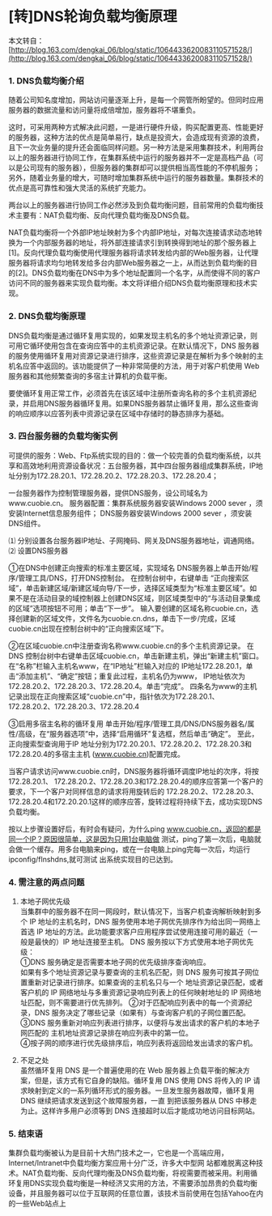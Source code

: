 ﻿# [转]DNS轮询负载均衡原理  

本文转自： [http://blog.163.com/dengkai_06/blog/static/1064433620083110571528/](http://blog.163.com/dengkai_06/blog/static/1064433620083110571528/)

### 1. DNS负载均衡介绍 
随着公司知名度增加，网站访问量逐渐上升，是每一个网管所盼望的。但同时应用服务器的数据流量和访问量将成倍增加，服务器将不堪重负。

这时，可采用两种方式解决此问题，一是进行硬件升级，购买配置更高、性能更好的服务器，这种方法的优点是简单易行，缺点是投资大，会造成现有资源的浪费，且下一次业务量的提升还会面临同样问题。另一种方法是采用集群技术，利用两台以上的服务器进行协同工作，在集群系统中运行的服务器并不一定是高档产品（可以是公司现有的服务器），但服务器的集群却可以提供相当高性能的不停机服务；另外，随着业务量的增大，可随时增加集群系统中运行的服务器数量。集群技术的优点是高可靠性和强大灵活的系统扩充能力。

两台以上的服务器进行协同工作必然涉及到负载均衡问题，目前常用的负载均衡技术主要有：NAT负载均衡、反向代理负载均衡及DNS负载。

NAT负载均衡将一个外部IP地址映射为多个内部IP地址，对每次连接请求动态地转换为一个内部服务器的地址，将外部连接请求引到转换得到地址的那个服务器上[1]。反向代理负载均衡使用代理服务器将请求转发给内部的Web服务器，让代理服务器将请求均匀地转发给多台内部Web服务器之一上，从而达到负载均衡的目的[2]。DNS负载均衡在DNS中为多个地址配置同一个名字，从而使得不同的客户访问不同的服务器来实现负载均衡。本文将详细介绍DNS负载均衡原理和技术实现。

### 2. DNS负载均衡原理  
DNS负载均衡是通过循环复用实现的，如果发现主机名的多个地址资源记录，则可用它循环使用包含在查询应答中的主机资源记录。在默认情况下，DNS 服务器的服务使用循环复用对资源记录进行排序，这些资源记录是在解析为多个映射的主机名应答中返回的。该功能提供了一种非常简便的方法，用于对客户机使用 Web 服务器和其他频繁查询的多宿主计算机的负载平衡。

要使循环复用正常工作，必须首先在该区域中注册所查询名称的多个主机资源纪录，并启用DNS服务器循环复用。如果DNS服务器禁止循环复用，那么这些查询的响应顺序以应答列表中资源记录在区域中存储时的静态排序为基础。

### 3. 四台服务器的负载均衡实例
可提供的服务：Web、Ftp系统实现的目的：做一个较完善的负载均衡系统，以共享和高效地利用资源设备状况：五台服务器，其中四台服务器组成集群系统，IP地址分别为172.28.20.1、172.28.20.2、172.28.20.3、172.28.20.4；

一台服务器作为控制管理服务器，提供DNS服务，设公司域名为www.cuobie.cn。
服务器配置：集群系统服务器安装Windows 2000 sever ，须安装Internet信息服务组件；
DNS服务器安装Windows 2000 sever ，须安装DNS组件。

⑴ 分别设置各台服务器IP地址、子网掩码、网关及DNS服务器地址，调通网络。
⑵ 设置DNS服务器

①在DNS中创建正向搜索的标准主要区域，实现域名
DNS服务器上单击开始/程序/管理工具/DNS，打开DNS控制台。
在控制台树中，右键单击 “正向搜索区域”，单击新建区域/新建区域向导/下一步，选择区域类型为“标准主要区域”。如果不是在活动目录的域控制器上创建DNS区域，则区域类型中的“与活动目录集成的区域”选项按钮不可用；单击“下一步”。
输入要创建的区域名称cuobie.cn，选择创建新的区域文件，文件名为cuobie.cn.dns，单击下一步/完成，区域cuobie.cn出现在控制台树中的“正向搜索区域”下。

②在区域cuobie.cn中注册查询名称www.cuobie.cn的多个主机资源记录。
在DNS 控制台树中右键单击区域cuobie.cn，单击新建主机，弹出“新建主机”窗口。在“名称”栏输入主机名www，在“IP地址”栏输入对应的 IP地址172.28.20.1，单击“添加主机”、“确定”按钮；重复此过程，主机名仍为www， IP地址依次为172.28.20.2、172.28.20.3、172.28.20.4。单击“完成”。
四条名为www的主机记录出现在正向搜索区域“cuobie.cn”中，指针依次为172.28.20.1、172.28.20.2、172.28.20.3、172.28.20.4

③启用多宿主名称的循环复用
单击开始/程序/管理工具/DNS/DNS服务器名/属性/高级，在“服务器选项”中，选择“启用循环”复选框，然后单击“确定”。
至此，正向搜索型查询用于IP 地址分别为172.20.20.1、172.28.20.2、172.28.20.3和172.28.20.4的多宿主主机 (www.cuobie.cn)配置完成。

当客户请求访问www.cuobie.cn时，DNS服务器将循环调度IP地址的次序，将按172.28.20.1、 172.28.20.2、172.28.20.3和172.28.20.4的顺序应答第一个客户的要求，下一个客户对同样信息的请求将用旋转后的 172.28.20.2、172.28.20.3、172.28.20.4和172.20.20.1这样的顺序应答，旋转过程将持续下去，成功实现DNS 负载均衡。

按以上步骤设置好后，有时会有疑问，为什么ping www.cuobie.cn，返回的都是同一个IP？原因很简单，这是因为只用1台电脑做
测试，ping了第一次后，电脑就会做一个缓存。用多台电脑来ping，或在一台电脑上ping完每一次后，均运行ipconfig/flnshdns,就可测试
出系统实现目的已达到。

### 4. 需注意的两点问题  
1. 本地子网优先级  
    当集群中的服务器不在同一网段时，默认情况下，当客户机查询解析映射到多个 IP 地址的主机名时，DNS 服务使用本地子网优先排序作为给出同一网络上首选 IP 地址的方法。此功能要求客户应用程序尝试使用连接可用的最近（一般是最快的）IP 地址连接至主机。  DNS 服务按以下方式使用本地子网优先级：  
    ①DNS 服务确定是否需要本地子网的优先级排序查询响应。  
    如果有多个地址资源记录与要查询的主机名匹配，则 DNS 服务可按其子网位置重新对记录进行排序。如果查询的主机名只与一个 地址资源记录匹配，或者客户机的 IP 网络地址与多重资源记录响应列表上的任何映射地址的 IP 网络地址匹配，则不需要进行优先排列。
    ②对于匹配响应列表中的每一个资源纪录，DNS 服务决定了哪些记录（如果有）与查询客户机的子网位置匹配。  
    ③DNS 服务重新对响应列表进行排序，以便将与发出请求的客户机的本地子网匹配的 主机地址资源记录排在响应列表中的第一位。  
    ④按子网的顺序进行优先级排序后，响应列表将返回给发出请求的客户机。    

2. 不足之处  
    虽然循环复用 DNS 是一个普遍使用的在 Web 服务器上负载平衡的解决方案，但是，该方式有它自身的缺陷。循环复用 DNS 使用 DNS
    将传入的 IP 请求映射到定义的一系列循环形式的服务器。一旦发生服务器故障，循环复用 DNS 继续把请求发送到这个故障服务器，一直
    到把该服务器从 DNS 中移走为止。这样许多用户必须等到 DNS 连接超时以后才能成功地访问目标网站。
    
### 5. 结束语  
集群负载均衡被认为是目前十大热门技术之一，它也是一个高端应用，Internet/Intranet中负载均衡方案应用十分广泛，许多大中型网
站都难脱离这种技术。NAT负载均衡、反向代理均衡及DNS负载均衡，将视需要而被采用。利用循环复用DNS实现负载均衡是一种经济又实用的方法，不需要添加昂贵的负载均衡设备，并且服务器可以位于互联网的任意位置，该技术当前使用在包括Yahoo在内的一些Web站点上


